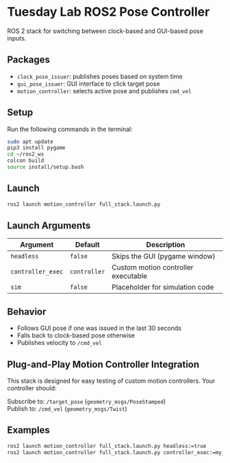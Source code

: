 # Tuesday Lab ROS2 Pose Controller

ROS 2 stack for switching between clock-based and GUI-based pose inputs.

## Packages

- `clock_pose_issuer`: publishes poses based on system time
- `gui_pose_issuer`: GUI interface to click target pose
- `motion_controller`: selects active pose and publishes `cmd_vel`

## Setup

Run the following commands in the terminal:

```bash
sudo apt update
pip3 install pygame
cd ~/ros2_ws
colcon build
source install/setup.bash
```

## Launch

```bash
ros2 launch motion_controller full_stack.launch.py
```

## Launch Arguments

| Argument         | Default     | Description                           |
|------------------|-------------|---------------------------------------|
| `headless`       | `false`     | Skips the GUI (pygame window)         |
| `controller_exec`| `controller`| Custom motion controller executable   |
| `sim`            | `false`     | Placeholder for simulation code       |

## Behavior

- Follows GUI pose if one was issued in the last 30 seconds
- Falls back to clock-based pose otherwise
- Publishes velocity to `/cmd_vel`

## Plug-and-Play Motion Controller Integration

This stack is designed for easy testing of custom motion controllers. Your controller should:  

Subscribe to: `/target_pose` (`geometry_msgs/PoseStamped`)  
Publish to: `/cmd_vel` (`geometry_msgs/Twist`)  

## Examples

```bash
ros2 launch motion_controller full_stack.launch.py headless:=true
ros2 launch motion_controller full_stack.launch.py controller_exec:=my_controller
```
